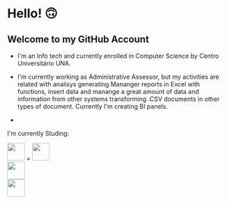 <!--
**Cacotaku/Cacotaku** is a ✨ _special_ ✨ repository because its `README.md` (this file) appears on your GitHub profile.

Here are some ideas to get you started:

- 🔭 I’m currently working on ...
- 🌱 I’m currently learning ...
- 👯 I’m looking to collaborate on ...
- 🤔 I’m looking for help with ...
- 💬 Ask me about ...
- 📫 How to reach me: ...
- 😄 Pronouns: ...
- ⚡ Fun fact: ...
-->

# Hello! :upside_down_face:

## Welcome to my GitHub Account

- I'm an Info tech and currently enrolled in Computer Science by Centro Universitário UNA.
- I'm currently working as Administrative Assessor, but my activities are related with analisys generating Mananger reports in Excel with functions, insert data and manange a great amount of data and information from other systems transforming .CSV documents in other types of document. Currently I'm creating BI panels.

- 


I'm currently Studing:

<img loading="lazy" src="https://cdn.jsdelivr.net/gh/devicons/devicon/icons/java/java-original.svg" width="40" height="40"/> +  <img loading="lazy" src="https://images.icon-icons.com/2699/PNG/512/mysql_logo_icon_169941.png" width="40" height="40"/><BR>
<img loading="lazy" src="https://images.icon-icons.com/112/PNG/512/python_18894.png" width="40" height="40"/><BR>
<img loading="lazy" src="https://upload.wikimedia.org/wikipedia/commons/c/cf/New_Power_BI_Logo.svg" width="40" height="40"/>



